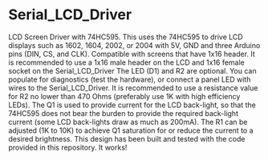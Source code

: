 # Serial_LCD_Driver
LCD Screen Driver with 74HC595.
This uses the 74HC595 to drive LCD displays such as 1602, 1604, 2002, or 2004 with 5V, GND and three Arduino pins (DIN, CS, and CLK). 
Compatible with screens that have 1x16 header.
It is recommended to use a 1x16 male header on the LCD and 1x16 female socket on the Serial_LCD_Driver
The LED (D1) and R2 are optional. You can populate for diagnostics (test the hardware), or connect a panel LED with wires to the Serial_LCD_Driver.
It is recommended to use a resistance value for R2 no lower than 470 Ohms (preferably use 1K with high efficiency LEDs).
The Q1 is used to provide current for the LCD back-light, so that the 74HC595 does not bear the burden to provide the required back-light current (some LCD back-lights draw as much as 200mA). The R1 can be adjusted (1K to 10K) to achieve Q1 saturation for or reduce the current to a desired brightness.
This design has been built and tested with the code provided in this repository. It works! 
